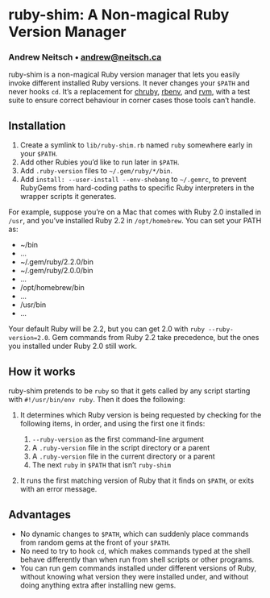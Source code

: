 # ruby-shim: A Non-magical Ruby Version Manager

### Andrew Neitsch • [andrew@neitsch.ca](mailto:andrew@neitsch.ca)

ruby-shim is a non-magical Ruby version manager that lets you easily invoke
different installed Ruby versions. It never changes your `$PATH` and never
hooks `cd`. It’s a replacement for [chruby][], [rbenv][], and [rvm][], with
a test suite to ensure correct behaviour in corner cases those tools can’t
handle.

[chruby]: https://github.com/postmodern/chruby
[rbenv]: https://github.com/sstephenson/rbenv
[rvm]: https://rvm.io

## Installation

 1. Create a symlink to `lib/ruby-shim.rb` named `ruby` somewhere early in
    your `$PATH`.
 2. Add other Rubies you’d like to run later in `$PATH`.
 3. Add `.ruby-version` files to `~/.gem/ruby/*/bin`.
 4. Add `install: --user-install --env-shebang` to `~/.gemrc`, to prevent
    RubyGems from hard-coding paths to specific Ruby interpreters in the
    wrapper scripts it generates.

For example, suppose you’re on a Mac that comes with Ruby 2.0 installed
in `/usr`, and you’ve installed Ruby 2.2 in `/opt/homebrew`. You can set
your PATH as:
  - ~/bin
  - ...
  - ~/.gem/ruby/2.2.0/bin
  - ~/.gem/ruby/2.0.0/bin
  - ...
  - /opt/homebrew/bin
  - ...
  - /usr/bin
  - ...

Your default Ruby will be 2.2, but you can get 2.0 with `ruby
--ruby-version=2.0`. Gem commands from Ruby 2.2 take precedence, but the
ones you installed under Ruby 2.0 still work.

## How it works

ruby-shim pretends to be `ruby` so that it gets called by any script
starting with `#!/usr/bin/env ruby`. Then it does the following:

 1. It determines which Ruby version is being requested by checking for the
    following items, in order, and using the first one it finds:

     1. `--ruby-version` as the first command-line argument
     2. A `.ruby-version` file in the script directory or a parent
     3. A `.ruby-version` file in the current directory or a parent
     4. The next `ruby` in `$PATH` that isn’t `ruby-shim`

 2. It runs the first matching version of Ruby that it finds on `$PATH`, or
    exits with an error message.

## Advantages

 - No dynamic changes to `$PATH`, which can suddenly place commands from
   random gems at the front of your `$PATH`.
 - No need to try to hook `cd`, which makes commands typed at the shell
   behave differently than when run from shell scripts or other programs.
 - You can run gem commands installed under different versions of Ruby,
   without knowing what version they were installed under, and without
   doing anything extra after installing new gems.
